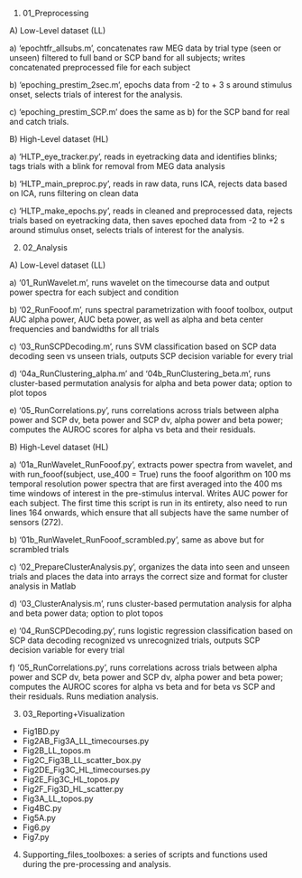 1) 01_Preprocessing

A) Low-Level dataset (LL)

a) ‘epochtfr_allsubs.m’, concatenates raw MEG data by trial type (seen or unseen) filtered to full band or SCP band for all subjects; writes concatenated preprocessed file for each subject

b) ‘epoching_prestim_2sec.m’, epochs data from -2 to + 3 s around stimulus onset, selects trials of interest for the analysis.

c) ‘epoching_prestim_SCP.m’ does the same as b) for the SCP band for real and catch trials.


B) High-Level dataset (HL)

a) ‘HLTP_eye_tracker.py’, reads in eyetracking data and identifies blinks; tags trials with a blink for removal from MEG data analysis

b) ‘HLTP_main_preproc.py’, reads in raw data, runs ICA, rejects data based on ICA, runs filtering on clean data

c) ‘HLTP_make_epochs.py’, reads in cleaned and preprocessed data, rejects trials based on eyetracking data, then saves epoched data from -2 to +2 s around stimulus onset, selects trials of interest for the analysis.



2) 02_Analysis

A) Low-Level dataset (LL)

a) ‘01_RunWavelet.m’, runs wavelet on the timecourse data and output power spectra for each subject and condition

b) ‘02_RunFooof.m’, runs spectral parametrization with fooof toolbox, output AUC alpha power, AUC beta power, as well as alpha and beta center frequencies and bandwidths for all trials

c) ‘03_RunSCPDecoding.m’, runs SVM classification based on SCP data decoding seen vs unseen trials, outputs SCP decision variable for every trial

d) ‘04a_RunClustering_alpha.m’ and ‘04b_RunClustering_beta.m’, runs cluster-based permutation analysis for alpha and beta power data; option to plot topos

e) ‘05_RunCorrelations.py’, runs correlations across trials between alpha power and SCP dv, beta power and SCP dv, alpha power and beta power; computes the AUROC scores for alpha vs beta and their residuals.

B) High-Level dataset (HL)

a) ‘01a_RunWavelet_RunFooof.py’, extracts power spectra from wavelet, and with run_fooof(subject, use_400 = True) runs the fooof algorithm on 100 ms temporal resolution power spectra that are first averaged into the 400 ms time windows of interest in the pre-stimulus interval. Writes AUC power for each subject. The first time this script is run in its entirety, also need to run lines 164 onwards, which ensure that all subjects have the same number of sensors (272).

b) ‘01b_RunWavelet_RunFooof_scrambled.py’, same as above but for scrambled trials

c) ‘02_PrepareClusterAnalysis.py’, organizes the data into seen and unseen trials and places the data into arrays the correct size and format for cluster analysis in Matlab

d) ‘03_ClusterAnalysis.m’, runs cluster-based permutation analysis for alpha and beta power data; option to plot topos

e) ‘04_RunSCPDecoding.py’, runs logistic regression classification based on SCP data decoding recognized vs unrecognized trials, outputs SCP decision variable for every trial

f) ‘05_RunCorrelations.py’, runs correlations across trials between alpha power and SCP dv, beta power and SCP dv, alpha power and beta power; computes the AUROC scores for alpha vs beta and for beta vs SCP and their residuals. Runs mediation analysis.


3) 03_Reporting+Visualization

- Fig1BD.py
- Fig2AB_Fig3A_LL_timecourses.py
- Fig2B_LL_topos.m
- Fig2C_Fig3B_LL_scatter_box.py
- Fig2DE_Fig3C_HL_timecourses.py
- Fig2E_Fig3C_HL_topos.py
- Fig2F_Fig3D_HL_scatter.py
- Fig3A_LL_topos.py
- Fig4BC.py
- Fig5A.py
- Fig6.py
- Fig7.py


4) Supporting_files_toolboxes: a series of scripts and functions used during the pre-processing and analysis.

